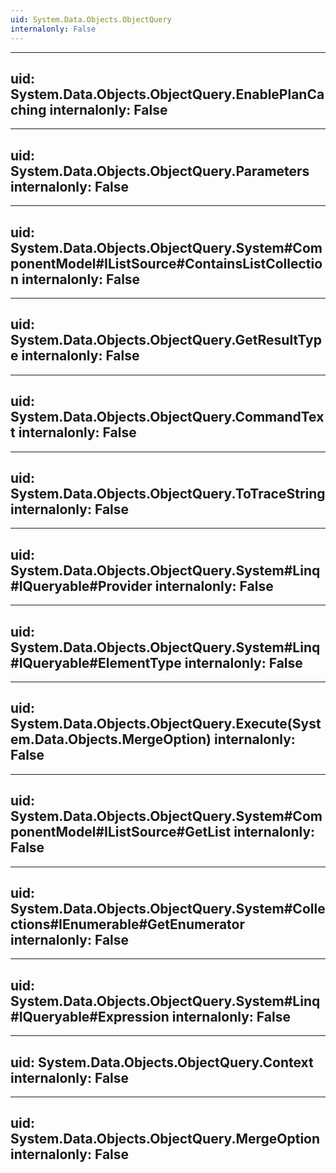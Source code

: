 ```yaml
---
uid: System.Data.Objects.ObjectQuery
internalonly: False
---
```


---
uid: System.Data.Objects.ObjectQuery.EnablePlanCaching
internalonly: False
---

---
uid: System.Data.Objects.ObjectQuery.Parameters
internalonly: False
---

---
uid: System.Data.Objects.ObjectQuery.System#ComponentModel#IListSource#ContainsListCollection
internalonly: False
---

---
uid: System.Data.Objects.ObjectQuery.GetResultType
internalonly: False
---

---
uid: System.Data.Objects.ObjectQuery.CommandText
internalonly: False
---

---
uid: System.Data.Objects.ObjectQuery.ToTraceString
internalonly: False
---

---
uid: System.Data.Objects.ObjectQuery.System#Linq#IQueryable#Provider
internalonly: False
---

---
uid: System.Data.Objects.ObjectQuery.System#Linq#IQueryable#ElementType
internalonly: False
---

---
uid: System.Data.Objects.ObjectQuery.Execute(System.Data.Objects.MergeOption)
internalonly: False
---

---
uid: System.Data.Objects.ObjectQuery.System#ComponentModel#IListSource#GetList
internalonly: False
---

---
uid: System.Data.Objects.ObjectQuery.System#Collections#IEnumerable#GetEnumerator
internalonly: False
---

---
uid: System.Data.Objects.ObjectQuery.System#Linq#IQueryable#Expression
internalonly: False
---

---
uid: System.Data.Objects.ObjectQuery.Context
internalonly: False
---

---
uid: System.Data.Objects.ObjectQuery.MergeOption
internalonly: False
---
